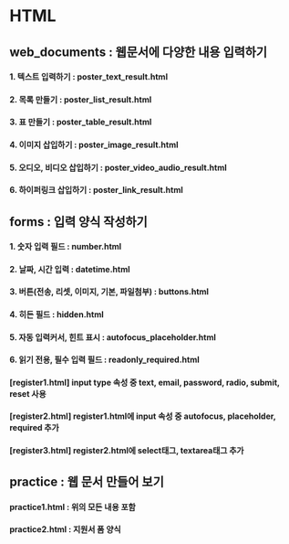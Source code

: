 # HTML
## web_documents : 웹문서에 다양한 내용 입력하기
#### 1. 텍스트 입력하기 : poster_text_result.html 
#### 2. 목록 만들기 : poster_list_result.html
#### 3. 표 만들기 : poster_table_result.html
#### 4. 이미지 삽입하기 : poster_image_result.html
#### 5. 오디오, 비디오 삽입하기 : poster_video_audio_result.html
#### 6. 하이퍼링크 삽입하기 : poster_link_result.html
## forms : 입력 양식 작성하기
#### 1. 숫자 입력 필드 : number.html
#### 2. 날짜, 시간 입력 : datetime.html
#### 3. 버튼(전송, 리셋, 이미지, 기본, 파일첨부) : buttons.html
#### 4. 히든 필드 : hidden.html
#### 5. 자동 입력커서, 힌트 표시 : autofocus_placeholder.html
#### 6. 읽기 전용, 필수 입력 필드 : readonly_required.html
#### [register1.html] input type 속성 중 text, email, password, radio, submit, reset 사용
#### [register2.html] register1.html에 input 속성 중 autofocus, placeholder, required 추가
#### [register3.html] register2.html에 select태그, textarea태그 추가
## practice : 웹 문서 만들어 보기
#### practice1.html : 위의 모든 내용 포함
#### practice2.html : 지원서 폼 양식
